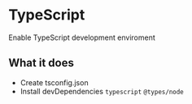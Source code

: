 # TypeScript

Enable TypeScript development enviroment

## What it does

- Create tsconfig.json
- Install devDependencies `typescript` `@types/node`
